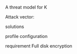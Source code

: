 A threat model for K

Attack vector:


solutions



profile
configuration

requirement
Full disk encryption
